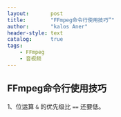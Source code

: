 ```yaml
---
layout:       post
title:        "FFmpeg命令行使用技巧”"
author:       "kalos Aner"
header-style: text
catalog:      true
tags:
    - FFmpeg
    - 音视频
---
```


## FFmpeg命令行使用技巧

1、位运算 `&` 的优先级比 `==` 还要低。